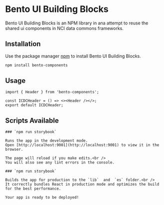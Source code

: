 # Bento UI Building Blocks

Bento UI Building Blocks is an NPM library in ana attempt to reuse the shared ui components in NCI data commons frameworks.

## Installation

Use the package manager [npm](https://www.npmjs.com/) to install Bento UI Building Blocks.

```bash
npm install bento-components
```

## Usage

```react
import { Header } from 'bento-components';

const ICDCHeader = () => <><Header /></>;
export default ICDCHeader;
```

## Scripts Available

```
### `npm run storybook`

Runs the app in the development mode.
Open [http://localhost:9001](http://localhost:9001) to view it in the browser.

The page will reload if you make edits.<br />
You will also see any lint errors in the console.
```
```
### `npm run storybook`

Builds the app for production to the `lib`  and  `es` folder.<br />
It correctly bundles React in production mode and optimizes the build for the best performance.

Your app is ready to be deployed!

```